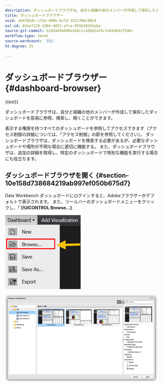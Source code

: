 ```yaml
---
description: ダッシュボードブラウザは、自分と組織の他のメンバーが作成して保存したダッシュボードを容易に参照、検索し、開くことができます。
title: ダッシュボードブラウザー
uuid: ab4f81dc-c32e-408b-bcfd-3531766c9054
exl-id: 02ee7120-2d94-4033-afce-9556383d1eba
source-git-commit: b1dda69a606a16dccca30d2a74c7e63dbd27936c
workflow-type: tm+mt
source-wordcount: '151'
ht-degree: 2%

---
```


# ダッシュボードブラウザー{#dashboard-browser}

{{eol}}

ダッシュボードブラウザは、自分と組織の他のメンバーが作成して保存したダッシュボードを容易に参照、検索し、開くことができます。

表示する権限を持つすべてのダッシュボードを参照してアクセスできます（アクセス制御の詳細については、「アクセス制御」の節を参照してください）。 ダッシュボードブラウザは、ダッシュボードを検索する必要があるが、必要なダッシュボードや場所が不明な場合に適切に機能する。 また、ダッシュボードブラウザは、追加の詳細を取得し、特定のダッシュボードで特別な機能を実行する場合にも役立ちます。

## ダッシュボードブラウザを開く {#section-10e158d738684219ab997ef050b675d7}

Data Workbench ダッシュボードにログインすると、Adobeブラウザーがデフォルトで表示されます。 また、ツールバーのダッシュボードメニューをクリックし、「 **[!UICONTROL Browse…]**.

![](assets/browse.png)

![](assets/choose_a_dashboard.png)
